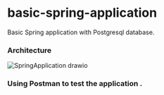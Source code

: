 # basic-spring-application
Basic Spring application with Postgresql database.
### Architecture
![SpringApplication drawio](https://user-images.githubusercontent.com/38868178/170884624-7bd4f308-e499-4a59-816d-7aeccea6ae8a.png)
### Using Postman to test the application .
